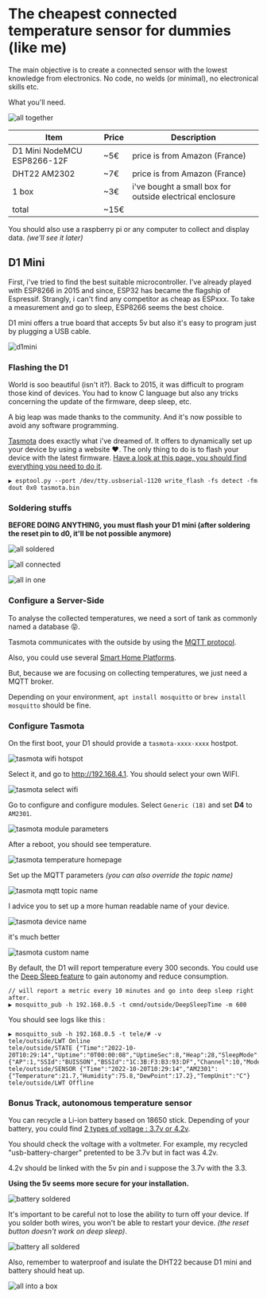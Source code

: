 # The cheapest connected temperature sensor for dummies (like me)

The main objective is to create a connected sensor with the lowest knowledge from electronics. No code, no welds (or minimal), no electronical skills etc.

What you'll need.

![all together](img/all-together.jpg)

| Item                        | Price | Description                                              |
| --------------------------- | ----- | -------------------------------------------------------- |
| D1 Mini NodeMCU ESP8266-12F | ~5€   | price is from Amazon (France)                            |
| DHT22 AM2302                | ~7€   | price is from Amazon (France)                            |
| 1 box                       | ~3€   | i've bought a small box for outside electrical enclosure |
| total                       | ~15€  |                                                          |

You should also use a raspberry pi or any computer to collect and display data. _(we'll see it later)_

## D1 Mini

First, i've tried to find the best suitable microcontroller. I've already played with ESP8266 in 2015 and since, ESP32 has became the flagship of Espressif. Strangly, i can't find any competitor as cheap as ESPxxx. To take a measurement and go to sleep, ESP8266 seems the best choice.

D1 mini offers a true board that accepts 5v but also it's easy to program just by plugging a USB cable.

![d1mini](img/d1mini.jpg)

### Flashing the D1

World is soo beautiful (isn't it?). Back to 2015, it was difficult to program those kind of devices. You had to know C language but also any tricks concerning the update of the firmware, deep sleep, etc.

A big leap was made thanks to the community.
And it's now possible to avoid any software programming.

[Tasmota](https://tasmota.github.io/docs/) does exactly what i've dreamed of. It offers to dynamically set up your device by using a website ❤️. The only thing to do is to flash your device with the latest firmware. [Have a look at this page, you should find everything you need to do it](https://tasmota.github.io/docs/Getting-Started/).

```
▶ esptool.py --port /dev/tty.usbserial-1120 write_flash -fs detect -fm dout 0x0 tasmota.bin
```

### Soldering stuffs

**BEFORE DOING ANYTHING, you must flash your D1 mini (after soldering the reset pin to d0, it'll be not possible anymore)**

![all soldered](img/all-soldered.jpg)

![all connected](img/all-connected.jpg)

![all in one](img/all-in-one.jpg)

### Configure a Server-Side

To analyse the collected temperatures, we need a sort of tank as commonly named a database 😝.

Tasmota communicates with the outside by using the [MQTT protocol](https://mqtt.org/).

Also, you could use several [Smart Home Platforms](https://tasmota.github.io/docs/Integrations/).

But, because we are focusing on collecting temperatures, we just need a MQTT broker.

Depending on your environment, `apt install mosquitto` or `brew install mosquitto` should be fine.

### Configure Tasmota

On the first boot, your D1 should provide a `tasmota-xxxx-xxxx` hostpot.

![tasmota wifi hotspot](img/tasmota-wifi-hotspot.png)

Select it, and go to http://192.168.4.1. You should select your own WIFI.

![tasmota select wifi](img/tasmota-select-wifi.png)

Go to configure and configure modules. Select `Generic (18)` and set **D4** to `AM2301`.

![tasmota module parameters](img/tasmota-module-parameters.png)

After a reboot, you should see temperature.

![tasmota temperature homepage](img/tasmota-temperature-homepage.png)

Set up the MQTT parameters _(you can also override the topic name)_

![tasmota mqtt topic name](img/tasmota-mqtt-topic-name.png)

I advice you to set up a more human readable name of your device.

![tasmota device name](img/tasmota-device-name.png)

it's much better

![tasmota custom name](img/tasmota-custom-name-homepage.png)

By default, the D1 will report temperature every 300 seconds.
You could use the [Deep Sleep feature](https://tasmota.github.io/docs/DeepSleep/) to gain autonomy and reduce consumption.

```
// will report a metric every 10 minutes and go into deep sleep right after.
▶ mosquitto_pub -h 192.168.0.5 -t cmnd/outside/DeepSleepTime -m 600
```

You should see logs like this :

```
▶ mosquitto_sub -h 192.168.0.5 -t tele/# -v
tele/outside/LWT Online
tele/outside/STATE {"Time":"2022-10-20T10:29:14","Uptime":"0T00:00:08","UptimeSec":8,"Heap":28,"SleepMode":"Dynamic","Sleep":50,"LoadAvg":19,"MqttCount":1,"Wifi":{"AP":1,"SSId":"BUISSON","BSSId":"1C:3B:F3:B3:93:DF","Channel":10,"Mode":"11n","RSSI":30,"Signal":-85,"LinkCount":1,"Downtime":"0T00:00:03"}}
tele/outside/SENSOR {"Time":"2022-10-20T10:29:14","AM2301":{"Temperature":21.7,"Humidity":75.8,"DewPoint":17.2},"TempUnit":"C"}
tele/outside/LWT Offline
```

### Bonus Track, autonomous temperature sensor

You can recycle a Li-ion battery based on 18650 stick.
Depending of your battery, you could find [2 types of voltage : 3.7v or 4.2v](https://www.tycorun.com/blogs/news/18650-battery-4-2v-vs-3-7v-comparison-guide-for-18650-with-different-voltages).

You should check the voltage with a voltmeter. For example, my recycled "usb-battery-charger" pretented to be 3.7v but in fact was 4.2v.

4.2v should be linked with the 5v pin and i suppose the 3.7v with the 3.3.

**Using the 5v seems more secure for your installation.**

![battery soldered](img/battery-board-soldered.jpg)

It's important to be careful not to lose the ability to turn off your device. If you solder both wires, you won't be able to restart your device. _(the reset button doesn't work on deep sleep)_.

![battery all soldered](img/battery-all-soldered.jpg)

Also, remember to waterproof and isulate the DHT22 because D1 mini and battery should heat up.

![all into a box](img/all-battery-into-opened-box.jpg)
